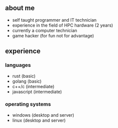 ## about me
- self taught programmer and IT technician
- experience in the field of HPC hardware (2 years)
- currently a computer technician
- game hacker (for fun not for advantage)

## experience
### languages
- rust (basic)
- golang (basic)
- c++/c (intermediate)
- javascript (intermediate)

### operating systems
- windows (desktop and server)
- linux (desktop and server)
